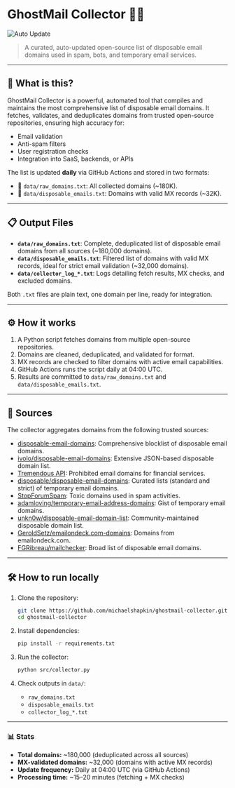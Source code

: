 # GhostMail Collector 👻📧

![Auto Update](https://github.com/michaelshapkin/ghostmail-collector/actions/workflows/updater.yml/badge.svg)

> A curated, auto-updated open-source list of disposable email domains used in spam, bots, and temporary email services.

---

## 🚀 What is this?

GhostMail Collector is a powerful, automated tool that compiles and maintains the most comprehensive list of disposable email domains. It fetches, validates, and deduplicates domains from trusted open-source repositories, ensuring high accuracy for:

- Email validation
- Anti-spam filters
- User registration checks
- Integration into SaaS, backends, or APIs

The list is updated **daily** via GitHub Actions and stored in two formats:
- 📄 `data/raw_domains.txt`: All collected domains (~180K).
- 📄 `data/disposable_emails.txt`: Domains with valid MX records (~32K).

---

## 📋 Output Files

- **`data/raw_domains.txt`**: Complete, deduplicated list of disposable email domains from all sources (~180,000 domains).
- **`data/disposable_emails.txt`**: Filtered list of domains with valid MX records, ideal for strict email validation (~32,000 domains).
- **`data/collector_log_*.txt`**: Logs detailing fetch results, MX checks, and excluded domains.

Both `.txt` files are plain text, one domain per line, ready for integration.

---

## ⚙️ How it works

1. A Python script fetches domains from multiple open-source repositories.
2. Domains are cleaned, deduplicated, and validated for format.
3. MX records are checked to filter domains with active email capabilities.
4. GitHub Actions runs the script daily at 04:00 UTC.
5. Results are committed to `data/raw_domains.txt` and `data/disposable_emails.txt`.

---

## 📡 Sources

The collector aggregates domains from the following trusted sources:

- [disposable-email-domains](https://github.com/disposable-email-domains/disposable-email-domains): Comprehensive blocklist of disposable email domains.
- [ivolo/disposable-email-domains](https://github.com/ivolo/disposable-email-domains): Extensive JSON-based disposable domain list.
- [Tremendous API](https://api.tremendous.com/prohibited_email_domains.txt): Prohibited email domains for financial services.
- [disposable/disposable-email-domains](https://github.com/disposable/disposable-email-domains): Curated lists (standard and strict) of temporary email domains.
- [StopForumSpam](https://www.stopforumspam.com/downloads/toxic_domains_whole.txt): Toxic domains used in spam activities.
- [adamloving/temporary-email-address-domains](https://gist.githubusercontent.com/adamloving/4401361/raw): Gist of temporary email domains.
- [unkn0w/disposable-email-domain-list](https://github.com/unkn0w/disposable-email-domain-list): Community-maintained disposable domain list.
- [GeroldSetz/emailondeck.com-domains](https://github.com/GeroldSetz/emailondeck.com-domains): Domains from emailondeck.com.
- [FGRibreau/mailchecker](https://github.com/FGRibreau/mailchecker): Broad list of disposable email domains.

---

## 🛠️ How to run locally

1. Clone the repository:
   ```bash
   git clone https://github.com/michaelshapkin/ghostmail-collector.git
   cd ghostmail-collector
   ```

2. Install dependencies:
   ```bash
   pip install -r requirements.txt
   ```

3. Run the collector:
   ```bash
   python src/collector.py
   ```

4. Check outputs in `data/`:
   - `raw_domains.txt`
   - `disposable_emails.txt`
   - `collector_log_*.txt`

---

### 📊 Stats

- **Total domains:** ~180,000 (deduplicated across all sources)  
- **MX-validated domains:** ~32,000 (domains with active MX records)  
- **Update frequency:** Daily at 04:00 UTC (via GitHub Actions)  
- **Processing time:** ~15–20 minutes (fetching + MX checks)